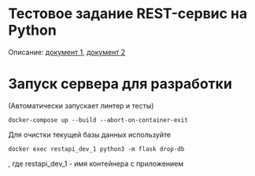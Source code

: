 # Тестовое задание REST-сервис на Python

Описание: [документ 1](https://yadi.sk/i/bE-gmumaIDcPGg), [документ 2](https://yadi.sk/i/dA9umaGbQdMNLw)

# Запуск сервера для разработки

(Автоматически запускает линтер и тесты)

```shell script
docker-compose up --build --abort-on-container-exit
```

Для очистки текущей базы данных используйте
```shell script
docker exec restapi_dev_1 python3 -m flask drop-db
```
, где restapi_dev_1 - имя контейнера с приложением
 